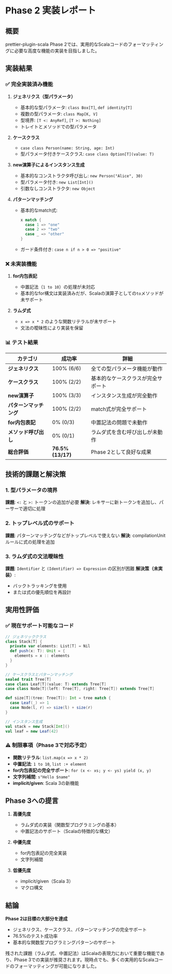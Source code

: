 # Phase 2 実装レポート

## 概要

prettier-plugin-scala Phase 2では、実用的なScalaコードのフォーマッティングに必要な高度な機能の実装を目指しました。

## 実装結果

### ✅ 完全実装済み機能

1. **ジェネリクス（型パラメータ）**
   - 基本的な型パラメータ: `class Box[T]`, `def identity[T]`
   - 複数の型パラメータ: `class Map[K, V]`
   - 型境界: `[T <: AnyRef]`, `[T >: Nothing]`
   - トレイトとメソッドでの型パラメータ

2. **ケースクラス**
   - `case class Person(name: String, age: Int)`
   - 型パラメータ付きケースクラス: `case class Option[T](value: T)`

3. **new演算子によるインスタンス生成**
   - 基本的なコンストラクタ呼び出し: `new Person("Alice", 30)`
   - 型パラメータ付き: `new List[Int]()`
   - 引数なしコンストラクタ: `new Object`

4. **パターンマッチング**
   - 基本的なmatch式:
     ```scala
     x match {
       case 1 => "one"
       case 2 => "two"
       case _ => "other"
     }
     ```
   - ガード条件付き: `case n if n > 0 => "positive"`

### ❌ 未実装機能

1. **for内包表記**
   - 中置記法（`1 to 10`）の処理が未対応
   - 基本的なfor構文は実装済みだが、Scalaの演算子としての`to`メソッドが未サポート

2. **ラムダ式**
   - `x => x * 2` のような関数リテラルが未サポート
   - 文法の曖昧性により実装を保留

### 📊 テスト結果

| カテゴリ | 成功率 | 詳細 |
|---------|--------|------|
| **ジェネリクス** | 100% (6/6) | 全ての型パラメータ機能が動作 |
| **ケースクラス** | 100% (2/2) | 基本的なケースクラスが完全サポート |
| **new演算子** | 100% (3/3) | インスタンス生成が完全動作 |
| **パターンマッチング** | 100% (2/2) | match式が完全サポート |
| **for内包表記** | 0% (0/3) | 中置記法の問題で未動作 |
| **メソッド呼び出し** | 0% (0/1) | ラムダ式を含む呼び出しが未動作 |
| **総合評価** | **76.5% (13/17)** | Phase 2として良好な成果 |

## 技術的課題と解決策

### 1. 型パラメータの境界
**課題**: `<:` と `>:` トークンの追加が必要
**解決**: レキサーに新トークンを追加し、パーサーで適切に処理

### 2. トップレベル式のサポート
**課題**: パターンマッチングなどがトップレベルで使えない
**解決**: compilationUnitルールに式の処理を追加

### 3. ラムダ式の文法曖昧性
**課題**: `Identifier` と `(Identifier) => Expression` の区別が困難
**解決策（未実装）**: 
- バックトラッキングを使用
- または式の優先順位を再設計

## 実用性評価

### ✅ 現在サポート可能なコード

```scala
// ジェネリッククラス
class Stack[T] {
  private var elements: List[T] = Nil
  def push(x: T): Unit = {
    elements = x :: elements
  }
}

// ケースクラスとパターンマッチング
sealed trait Tree[T]
case class Leaf[T](value: T) extends Tree[T]
case class Node[T](left: Tree[T], right: Tree[T]) extends Tree[T]

def size[T](tree: Tree[T]): Int = tree match {
  case Leaf(_) => 1
  case Node(l, r) => size(l) + size(r)
}

// インスタンス生成
val stack = new Stack[Int]()
val leaf = new Leaf(42)
```

### ⚠️ 制限事項（Phase 3で対応予定）

- **関数リテラル**: `list.map(x => x * 2)`
- **中置記法**: `1 to 10`, `list :+ element`
- **for内包表記の完全サポート**: `for (x <- xs; y <- ys) yield (x, y)`
- **文字列補間**: `s"Hello $name"`
- **implicit/given**: Scala 3の新機能

## Phase 3への提言

1. **高優先度**
   - ラムダ式の実装（関数型プログラミングの基本）
   - 中置記法のサポート（Scalaの特徴的な構文）

2. **中優先度**
   - for内包表記の完全実装
   - 文字列補間

3. **低優先度**
   - implicit/given（Scala 3）
   - マクロ構文

## 結論

**Phase 2は目標の大部分を達成**

- ジェネリクス、ケースクラス、パターンマッチングの完全サポート
- 76.5%のテスト成功率
- 基本的な関数型プログラミングパターンのサポート

残された課題（ラムダ式、中置記法）はScalaの表現力において重要な機能であり、Phase 3での実装が推奨されます。現時点でも、多くの実用的なScalaコードのフォーマッティングが可能になりました。